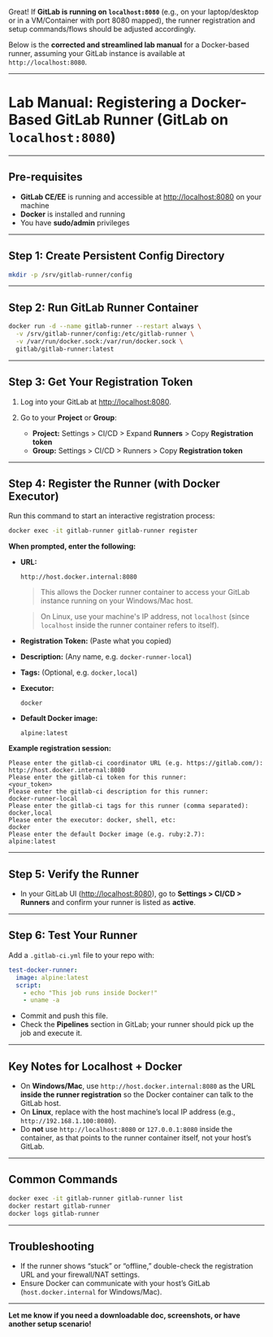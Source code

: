 Great! If **GitLab is running on `localhost:8080`** (e.g., on your laptop/desktop or in a VM/Container with port 8080 mapped), the runner registration and setup commands/flows should be adjusted accordingly.

Below is the **corrected and streamlined lab manual** for a Docker-based runner, assuming your GitLab instance is available at `http://localhost:8080`.

---

# **Lab Manual: Registering a Docker-Based GitLab Runner (GitLab on `localhost:8080`)**

---

## **Pre-requisites**

* **GitLab CE/EE** is running and accessible at [http://localhost:8080](http://localhost:8080) on your machine
* **Docker** is installed and running
* You have **sudo/admin** privileges

---

## **Step 1: Create Persistent Config Directory**

```bash
mkdir -p /srv/gitlab-runner/config
```

---

## **Step 2: Run GitLab Runner Container**

```bash
docker run -d --name gitlab-runner --restart always \
  -v /srv/gitlab-runner/config:/etc/gitlab-runner \
  -v /var/run/docker.sock:/var/run/docker.sock \
  gitlab/gitlab-runner:latest
```

---

## **Step 3: Get Your Registration Token**

1. Log into your GitLab at [http://localhost:8080](http://localhost:8080).
2. Go to your **Project** or **Group**:

   * **Project:** Settings > CI/CD > Expand **Runners** > Copy **Registration token**
   * **Group:** Settings > CI/CD > Runners > Copy **Registration token**

---

## **Step 4: Register the Runner (with Docker Executor)**

Run this command to start an interactive registration process:

```bash
docker exec -it gitlab-runner gitlab-runner register
```

**When prompted, enter the following:**

* **URL:**

  ```
  http://host.docker.internal:8080
  ```

  > This allows the Docker runner container to access your GitLab instance running on your Windows/Mac host.

  > On Linux, use your machine's IP address, not `localhost` (since `localhost` inside the runner container refers to itself).

* **Registration Token:** (Paste what you copied)

* **Description:** (Any name, e.g. `docker-runner-local`)

* **Tags:** (Optional, e.g. `docker,local`)

* **Executor:**

  ```
  docker
  ```

* **Default Docker image:**

  ```
  alpine:latest
  ```

**Example registration session:**

```
Please enter the gitlab-ci coordinator URL (e.g. https://gitlab.com/):
http://host.docker.internal:8080
Please enter the gitlab-ci token for this runner:
<your_token>
Please enter the gitlab-ci description for this runner:
docker-runner-local
Please enter the gitlab-ci tags for this runner (comma separated):
docker,local
Please enter the executor: docker, shell, etc:
docker
Please enter the default Docker image (e.g. ruby:2.7):
alpine:latest
```

---

## **Step 5: Verify the Runner**

* In your GitLab UI ([http://localhost:8080](http://localhost:8080)), go to **Settings > CI/CD > Runners** and confirm your runner is listed as **active**.

---

## **Step 6: Test Your Runner**

Add a `.gitlab-ci.yml` file to your repo with:

```yaml
test-docker-runner:
  image: alpine:latest
  script:
    - echo "This job runs inside Docker!"
    - uname -a
```

* Commit and push this file.
* Check the **Pipelines** section in GitLab; your runner should pick up the job and execute it.

---

## **Key Notes for Localhost + Docker**

* On **Windows/Mac**, use `http://host.docker.internal:8080` as the URL **inside the runner registration** so the Docker container can talk to the GitLab host.
* On **Linux**, replace with the host machine’s local IP address (e.g., `http://192.168.1.100:8080`).
* Do **not** use `http://localhost:8080` or `127.0.0.1:8080` inside the container, as that points to the runner container itself, not your host’s GitLab.

---

## **Common Commands**

```bash
docker exec -it gitlab-runner gitlab-runner list
docker restart gitlab-runner
docker logs gitlab-runner
```

---

## **Troubleshooting**

* If the runner shows “stuck” or “offline,” double-check the registration URL and your firewall/NAT settings.
* Ensure Docker can communicate with your host’s GitLab (`host.docker.internal` for Windows/Mac).

---

**Let me know if you need a downloadable doc, screenshots, or have another setup scenario!**
